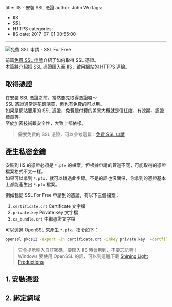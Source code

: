 title: IIS - 安裝 SSL 憑證
author: John Wu
tags:
  - IIS
  - SSL
  - HTTPS
categories:
  - IIS
date: 2017-07-01 00:55:00
---
![免費 SSL 申請 - SSL For Free](/images/pasted-210.png)

前篇[免費 SSL 申請](/article/ssl-for-free.html)介紹了如何取得 SSL 憑證。  
本篇將介紹把 SSL 憑證匯入至 IIS，啟用網站的 HTTPS 連線。  

<!-- more -->

## 取得憑證
 
在安裝 SSL 憑證之前，當然要先取得憑證囉～  
SSL 憑證通常是花錢購買，但也有免費的可以用。  
如果是網站要用的 SSL 憑證，免費跟付費的差異大概就是信任度、有效期、認證標章等。  
至於加密技術跟安全性，大致上都依樣。  

> 需要免費的 SSL 憑證，可以參考這篇：[免費 SSL 申請](/article/ssl-for-free.html)

## 產生私密金鑰

安裝到 IIS 的憑證必須是 `*.pfx` 的檔案。但根據申請的管道不同，可能取得的憑證檔案格式不太一樣。  
如果可以拿到 `*.pfx`，就可以跳過此步驟。不是的話也沒關係，你拿到的憑證基本上都能產生出 `*.pfx` 檔案。  

例如我從 SSL For Free 申請到的憑證，有以下三個檔案：  
1. `certificate.crt` Certificate 文字檔  
2. `private.key` Private Key 文字檔  
3. `ca_bundle.crt` 中繼憑證文字檔  

可以透過 OpenSSL 來產生 `*.pfx`，指令如下：  
```bash
openssl pkcs12 -export -in certificate.crt -inkey private.key  -certfile ca_bundle.crt -out sample.pfx
```
> 它會提示輸入自訂密碼，要匯入 IIS 時會用到，不要忘記喔！  
> Windows 要使用 OpenSSL 的話，可以到這邊下載 [Shining Light Productions](http://slproweb.com/products/Win32OpenSSL.html)  

## 1. 安裝憑證

## 2. 綁定網域
